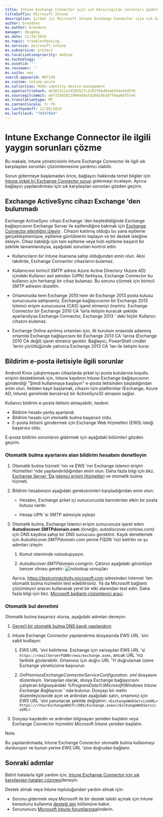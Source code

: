 ```yaml
---
title: Intune Exchange Connector için sık karşılaşılan sorunları giderme
titleSuffix: Microsoft Intune
description: Şirket içi Microsoft Intune Exchange Connector için sık karşılaşılan sorunları giderin ve çözümleyin.
author: brenduns
ms.author: brenduns
manager: dougeby
ms.date: 11/26/2019
ms.topic: troubleshooting
ms.service: microsoft-intune
ms.subservice: protect
ms.localizationpriority: medium
ms.technology: ''
ms.assetid: ''
ms.reviewer: ''
ms.suite: ems
search.appverid: MET150
ms.custom: intune-azure
ms.collection: M365-identity-device-management
ms.openlocfilehash: de365312a7d293527c3c83fbbd84ab55de41d530
ms.sourcegitcommit: ebf72b038219904d6e7d20024b107f4aa68f57e6
ms.translationtype: MT
ms.contentlocale: tr-TR
ms.lasthandoff: 12/05/2019
ms.locfileid: "74547684"
---
```

# <a name="resolve-common-problems-with-the-intune-exchange-connector"></a>Intune Exchange Connector ile ilgili yaygın sorunları çözme
 
Bu makale, Intune yöneticisinin Intune Exchange Connector ile ilgili sık karşılaşılan sorunları çözümlemesine yardımcı olabilir.

Sorun gidermeye başlamadan önce, bağlayıcı hakkında temel bilgiler için [Intune şirket Içi Exchange Connector sorun](troubleshoot-exchange-connector.md) gidermeyi inceleyin. Ayrıca bağlayıcı yapılandırması için sık karşılaşılan sorunları gözden geçirin.

## <a name="an-exchange-activesync-device-isnt-discovered-from-exchange"></a>Exchange ActiveSync cihazı Exchange 'den bulunmadı

Exchange ActiveSync cihazı Exchange 'den keşfedildiğinde Exchange bağlayıcısının Exchange Server ile eşitlendiğine bakmak için [Exchange Connector etkinliğini izleyin](exchange-connector-install.md#on-premises-intune-exchange-connector-high-availability-support) . Cihazın katılmış olduğu bu yana eşitleme gerçekleşmemişse, eşitleme günlüklerini toplayın ve bir destek isteğine ekleyin. Cihaz katıldığı için tam eşitleme veya hızlı eşitleme başarılı bir şekilde tamamlandıysa, aşağıdaki sorunları kontrol edin:

- Kullanıcıların bir Intune lisansına sahip olduğundan emin olun. Aksi takdirde, Exchange Connector cihazlarını bulamaz.

- Kullanıcının birincil SMTP adresi Azure Active Directory (Azure AD) içindeki Kullanıcı asıl adından (UPN) farklıysa, Exchange Connector bu kullanıcı için herhangi bir cihaz bulamaz. Bu sorunu çözmek için birincil SMTP adresini düzeltin.

- Ortamınızda hem Exchange 2010 hem de Exchange 2013 posta kutusu sunucusuna sahipseniz, Exchange bağlayıcısının bir Exchange 2013 Istemci erişim sunucusuna (CAS) işaret etmenizi öneririz. Exchange Connector bir Exchange 2010 CA 'larla iletişim kuracak şekilde ayarlandıysa Exchange Connector, Exchange 2013 ' deki hiçbir Kullanıcı cihazını bulamaz.

- Exchange Online ayrılmış ortamları için, ilk kurulum sırasında adanmış ortamda Exchange bağlayıcısını bir Exchange 2013 CA 'larına (Exchange 2010 CA değil) işaret etmeniz gerekir. Bağlayıcı, PowerShell cmdlet 'lerini yürüttüğünde yalnızca Exchange 2013 CA 'ları ile iletişim kurar.

## <a name="problems-with-the-notification-email-message"></a>Bildirim e-posta iletisiyle ilgili sorunlar

Android Knox çalıştırmayan cihazlarda şirket içi posta kutularına koşullu erişimi desteklemek için, Intune kaydının Intune Exchange bağlayıcısının gönderdiği "Şimdi kullanmaya başlayın" e-posta iletisinden başladığından emin olun. İletiden kayıt başlamak, cihazın tüm platformlar (Exchange, Azure AD, Intune) genelinde benzersiz bir ActiveSyncID almasını sağlar.

Kullanıcı bildirim e-posta iletisini almayabilir, nedeni:

- Bildirim hesabı yanlış ayarlandı.
- Bildirim hesabı için otomatik bulma başarısız oldu.
- E-posta iletisini göndermek için Exchange Web Hizmetleri (EWS) isteği başarısız oldu.

E-posta bildirim sorunlarını gidermek için aşağıdaki bölümleri gözden geçirin.

### <a name="check-the-notification-account-that-retrieves-autodiscover-settings"></a>Otomatik bulma ayarlarını alan bildirim hesabını denetleyin

1. Otomatik bulma hizmeti 'nin ve EWS 'nın Exchange Istemci erişim Hizmetleri 'nde yapılandırıldığından emin olun. Daha fazla bilgi için bkz. [Exchange Server 'Da](https://docs.microsoft.com/Exchange/architecture/client-access/autodiscover?view=exchserver-2019) [istemci erişim Hizmetleri](https://docs.microsoft.com/Exchange/architecture/client-access/client-access) ve otomatik bulma hizmeti.

2. Bildirim hesabınızın aşağıdaki gereksinimleri karşıladığından emin olun:

   - Hesabın, Exchange şirket içi sunucunuzda barındırılan etkin bir posta kutusu vardır.

   - Hesap UPN 'si SMTP adresiyle eşleşir.

3. Otomatik bulma, Exchange Istemci erişim sunucunuza işaret eden **Autodiscover.SMTPdomain.com** (örneğin, autodiscover.contoso.com) için DNS kaydına sahıp bir DNS sunucusu gerektirir. Kaydı denetlemek için *Autodiscover.SMTPdomain.com* yerine FQDN 'nizi belirtin ve şu adımları izleyin:

   1. Komut isteminde *nslookup*yazın.

   2. *Autodiscover.SMTPdomain.com*girin. Çıktının aşağıdaki görüntüye benzer olması gerekir: ![nslookup sonuçları](./media/troubleshoot-exchange-connector-common-problems/nslookup-results.png
      )

   Ayrıca, https://testconnectivity.microsoft.com adresinden Internet 'ten otomatik bulma hizmetini test edebilirsiniz. Ya da Microsoft bağlantı çözümleyici aracını kullanarak yerel bir etki alanından test edin. Daha fazla bilgi için bkz. [Microsoft bağlantı çözümleyici aracı](https://docs.microsoft.com/previous-versions/office/exchange-remote-connectivity/jj851141(v=exchg.80)).


### <a name="check-autodiscovery"></a>Otomatik bul denetimi

Otomatik bulma başarısız olursa, aşağıdaki adımları deneyin:

1. [Geçerli bir otomatik bulma DNS kaydı yapılandırın](https://docs.microsoft.com/previous-versions/exchange-server/exchange-150/mt473798(v=exchg.150)).

2. Intune Exchange Connector yapılandırma dosyasında EWS URL 'sini sabit kodlayın:

   1. EWS URL 'sini belirleme. Exchange için varsayılan EWS URL 'si `https://<mailServerFQDN>/ews/exchange.asmx`, ancak URL 'niz farklılık gösterebilir. Ortamınız için doğru URL 'YI doğrulamak üzere Exchange yöneticisine başvurun.

   2. *OnPremisesExchangeConnectorServiceConfiguration. xml* dosyasını düzenleyin. Varsayılan olarak, dosya Exchange bağlayıcısını çalıştıran bilgisayardaki *%ProgramData%\Microsoft\Windows Intune Exchange Bağlayıcısı* ' nda bulunur. Dosyayı bir metin düzenleyicisinde açın ve ardından aşağıdaki satırı, ortamınız için EWS URL 'sini yansıtacak şekilde değiştirin: `<ExchangeWebServiceURL> https://<YourExchangeHOST>/EWS/Exchange.asmx</ExchangeWebServiceURL>`

3. Dosyayı kaydedin ve ardından bilgisayarı yeniden başlatın veya Exchange Connector hizmetini Microsoft Intune yeniden başlatın.

>[!NOTE]
> Bu yapılandırmada, Intune Exchange Connector otomatik bulma kullanmayı durduruyor ve bunun yerine EWS URL 'sine doğrudan bağlanır.

## <a name="next-steps"></a>Sonraki adımlar

Belirli hatalarla ilgili yardım için, [Intune Exchange Connector için sık karşılaşılan hataları çözmeyi](troubleshoot-exchange-connector-common-errors.md)deneyin.

Destek almak veya Intune topluluğundan yardım almak için:

- Sorunu gidermek veya Microsoft ile bir destek talebi açmak için Intune konsolunu kullanma [desteği alın](../fundamentals/get-support.md) bölümüne bakın.
- Sorununuzu [Microsoft Intune forumlarına](https://social.technet.microsoft.com/Forums/home?forum=microsoftintuneprod)gönderin.